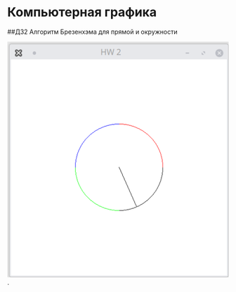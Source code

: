 # Компьютерная графика
##ДЗ2 Алгоритм Брезенхэма для прямой и окружности











![Alt text](Date/Peek1.gif).
